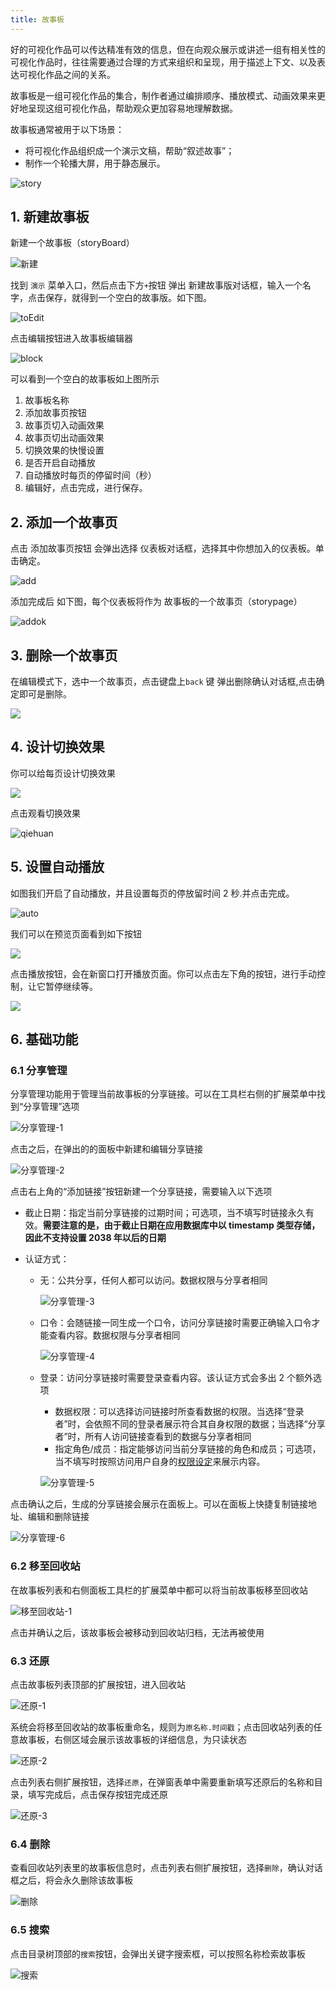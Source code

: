 ```yaml
---
title: 故事板
---
```


好的可视化作品可以传达精准有效的信息，但在向观众展示或讲述一组有相关性的可视化作品时，往往需要通过合理的方式来组织和呈现，用于描述上下文、以及表达可视化作品之间的关系。

故事板是一组可视化作品的集合，制作者通过编排顺序、播放模式、动画效果来更好地呈现这组可视化作品，帮助观众更加容易地理解数据。

故事板通常被用于以下场景：

- 将可视化作品组织成一个演示文稿，帮助“叙述故事”；
- 制作一个轮播大屏，用于静态展示。

![story](/datart-docs/images/storyboard/story.gif)

## 1. 新建故事板

新建一个故事板（storyBoard）

![新建](/datart-docs/images/storyboard/create.jpg)

找到 `演示` 菜单入口，然后点击下方`+`按钮 弹出 新建故事版对话框，输入一个名字，点击保存，就得到一个空白的故事版。如下图。

![toEdit](/datart-docs/images/storyboard/toEdit.jpg)

点击编辑按钮进入故事板编辑器

![block](/datart-docs/images/storyboard/block.png)

可以看到一个空白的故事板如上图所示

1. 故事板名称
2. 添加故事页按钮
3. 故事页切入动画效果
4. 故事页切出动画效果
5. 切换效果的快慢设置
6. 是否开启自动播放
7. 自动播放时每页的停留时间（秒）
8. 编辑好，点击完成，进行保存。

## 2. 添加一个故事页

点击 添加故事页按钮 会弹出选择 仪表板对话框，选择其中你想加入的仪表板。单击确定。

![add](/datart-docs/images/storyboard/addpage.png)

添加完成后 如下图，每个仪表板将作为 故事板的一个故事页（storypage）

![addok](/datart-docs/images/storyboard/addok.png)

## 3. 删除一个故事页

在编辑模式下，选中一个故事页，点击键盘上`back` 键 弹出删除确认对话框,点击确定即可是删除。

![](/datart-docs/images/storyboard/delete.jpg)

## 4. 设计切换效果

你可以给每页设计切换效果

![](/datart-docs/images/storyboard/effact.jpg)

点击观看切换效果

![qiehuan](/datart-docs/images/storyboard/qiehuan.gif)

## 5. 设置自动播放

如图我们开启了自动播放，并且设置每页的停放留时间 2 秒.并点击完成。

![auto](/datart-docs/images/storyboard/makeAuto.png)

我们可以在预览页面看到如下按钮

![](/datart-docs/images/storyboard/playBtn.png)

点击播放按钮，会在新窗口打开播放页面。你可以点击左下角的按钮，进行手动控制，让它暂停继续等。

![](/datart-docs/images/storyboard/showAuto.gif)

## 6. 基础功能

### 6.1 分享管理

分享管理功能用于管理当前故事板的分享链接。可以在工具栏右侧的扩展菜单中找到“分享管理”选项

![分享管理-1](/datart-docs/images/storyboard/6-1-1.png)

点击之后，在弹出的的面板中新建和编辑分享链接

![分享管理-2](/datart-docs/images/storyboard/6-1-2.png)

点击右上角的“添加链接”按钮新建一个分享链接，需要输入以下选项

- 截止日期：指定当前分享链接的过期时间；可选项，当不填写时链接永久有效。**需要注意的是，由于截止日期在应用数据库中以 timestamp 类型存储，因此不支持设置 2038 年以后的日期**

- 认证方式：

  - 无：公共分享，任何人都可以访问。数据权限与分享者相同

    ![分享管理-3](/datart-docs/images/datachart/3-7-3.png)

  - 口令：会随链接一同生成一个口令，访问分享链接时需要正确输入口令才能查看内容。数据权限与分享者相同

    ![分享管理-4](/datart-docs/images/datachart/3-7-4.png)

  - 登录：访问分享链接时需要登录查看内容。该认证方式会多出 2 个额外选项

    - 数据权限：可以选择访问链接时所查看数据的权限。当选择“登录者”时，会依照不同的登录者展示符合其自身权限的数据；当选择“分享者”时，所有人访问链接查看到的数据与分享者相同
    - 指定角色/成员：指定能够访问当前分享链接的角色和成员；可选项，当不填写时按照访问用户自身的[权限设定](permission)来展示内容。

    ![分享管理-5](/datart-docs/images/datachart/3-7-5.png)

点击确认之后，生成的分享链接会展示在面板上。可以在面板上快捷复制链接地址、编辑和删除链接

![分享管理-6](/datart-docs/images/storyboard/6-1-3.png)

### 6.2 移至回收站

在故事板列表和右侧面板工具栏的扩展菜单中都可以将当前故事板移至回收站

![移至回收站-1](/datart-docs/images/storyboard/6-2-1.png)

点击并确认之后，该故事板会被移动到回收站归档，无法再被使用

### 6.3 还原

点击故事板列表顶部的扩展按钮，进入回收站

![还原-1](/datart-docs/images/storyboard/6-3-1.png)

系统会将移至回收站的故事板重命名，规则为`原名称.时间戳`；点击回收站列表的任意故事板，右侧区域会展示该故事板的详细信息，为只读状态

![还原-2](/datart-docs/images/storyboard/6-3-2.png)

点击列表右侧扩展按钮，选择`还原`，在弹窗表单中需要重新填写还原后的名称和目录，填写完成后，点击保存按钮完成还原

![还原-3](/datart-docs/images/storyboard/6-3-3.png)

### 6.4 删除

查看回收站列表里的故事板信息时，点击列表右侧扩展按钮，选择`删除`，确认对话框之后，将会永久删除该故事板

![删除](/datart-docs/images/storyboard/6-4-1.png)

### 6.5 搜索

点击目录树顶部的`搜索`按钮，会弹出关键字搜索框，可以按照名称检索故事板

![搜索](/datart-docs/images/storyboard/6-5-1.png)

